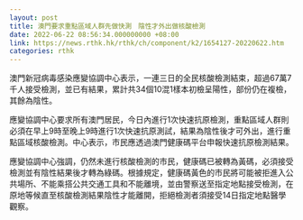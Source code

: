 ```yaml
---
layout: post
title: 澳門要求重點區域人群先做快測　陰性才外出做核酸檢測
date: 2022-06-22 08:56:34.000000000 +08:00
link: https://news.rthk.hk/rthk/ch/component/k2/1654127-20220622.htm
categories: rthk
---
```


澳門新冠病毒感染應變協調中心表示，一連三日的全民核酸檢測結束，超過67萬7千人接受檢測，並已有結果，累計共34個10混1樣本初檢呈陽性，部份仍在複檢，其餘為陰性。

應變協調中心要求所有澳門居民，今日內進行1次快速抗原檢測，重點區域人群則必須在早上9時至晚上9時進行1次快速抗原測試，結果為陰性後才可外出，進行重點區域核酸檢測。中心表示，市民應透過澳門健康碼平台申報快速抗原檢測結果。

應變協調中心強調，仍然未進行核酸檢測的市民，健康碼已被轉為黃碼，必須接受檢測並有陰性結果後才轉為綠碼。根據規定，健康碼黃色的市民將可能被拒進入公共場所、不能乘搭公共交通工具和不能離境，並由警察送至指定地點接受檢測，在原地等候直至核酸檢測結果陰性才能離開，拒絕檢測者須接受14日指定地點醫學觀察。
